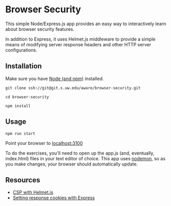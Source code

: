# Browser Security

This simple Node/Express.js app provides an easy way to interactively learn about browser security features. 

In addition to Express, it uses Helmet.js middleware to provide a simple means of modifying server response headers and other HTTP server configurations.

## Installation

Make sure you have [Node (and npm)](https://www.npmjs.com/get-npm) installed.

`git clone ssh://git@git.s.uw.edu/aware/browser-security.git`

`cd browser-security`

`npm install` 

## Usage
`npm run start` 

Point your browser to [localhost:3100](http://localhost:3100) 

To do the exercises, you'll need to open up the app.js (and, eventually, index.html) files in your text editor of choice. This app uses [nodemon](https://nodemon.io/), so as you make changes, your browser should automatically update.

## Resources
* [CSP with Helmet.js](https://helmetjs.github.io/docs/csp/)
* [Setting response cookies with Express](https://expressjs.com/en/4x/api.html#res.cookie)
